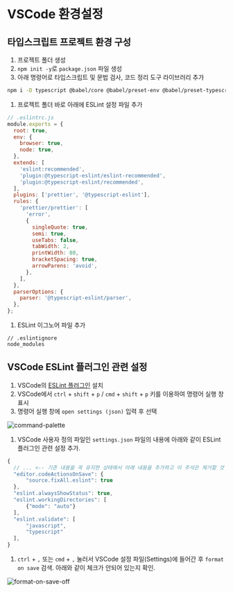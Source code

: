# VSCode 환경설정

## 타입스크립트 프로젝트 환경 구성

1. 프로젝트 폴더 생성
2. `npm init -y`로 `package.json` 파일 생성
3. 아래 명령어로 타입스크립트 및 문법 검사, 코드 정리 도구 라이브러리 추가

```sh
npm i -D typescript @babel/core @babel/preset-env @babel/preset-typescript @typescript-eslint/eslint-plugin @typescript-eslint/parser eslint prettier eslint-plugin-prettier
```

1. 프로젝트 폴더 바로 아래에 ESLint 설정 파일 추가

```js
// .eslintrc.js
module.exports = {
  root: true,
  env: {
    browser: true,
    node: true,
  },
  extends: [
    'eslint:recommended',
    'plugin:@typescript-eslint/eslint-recommended',
    'plugin:@typescript-eslint/recommended',
  ],
  plugins: ['prettier', '@typescript-eslint'],
  rules: {
    'prettier/prettier': [
      'error',
      {
        singleQuote: true,
        semi: true,
        useTabs: false,
        tabWidth: 2,
        printWidth: 80,
        bracketSpacing: true,
        arrowParens: 'avoid',
      },
    ],
  },
  parserOptions: {
    parser: '@typescript-eslint/parser',
  },
};
```

1. ESLint 이그노어 파일 추가

```
// .eslintignore
node_modules
```

## VSCode ESLint 플러그인 관련 설정

1. VSCode의 [ESLint 플러그인](https://marketplace.visualstudio.com/items?itemName=dbaeumer.vscode-eslint) 설치
2. VSCode에서 `ctrl` + `shift` + `p` / `cmd` + `shift` + `p` 키를 이용하여 명령어 실행 창 표시
3. 명령어 실행 창에 `open settings (json)` 입력 후 선택

![command-palette](https://user-images.githubusercontent.com/59427983/233016612-5ed38e11-e6a0-4827-be03-0687d2041095.png)

1. VSCode 사용자 정의 파일인 `settings.json` 파일의 내용에 아래와 같이 ESLint 플러그인 관련 설정 추가.

```js
{
  // ... <-- 기존 내용을 꼭 유지한 상태에서 아래 내용을 추가하고 이 주석은 제거할 것
  "editor.codeActionsOnSave": {
      "source.fixAll.eslint": true
  },
  "eslint.alwaysShowStatus": true,
  "eslint.workingDirectories": [
      {"mode": "auto"}
  ],
  "eslint.validate": [
      "javascript",
      "typescript"
  ],
}
```

1. `ctrl` + `,` 또는 `cmd` + `,` 눌러서 VSCode 설정 파일(Settings)에 들어간 후 `format on save` 검색. 아래와 같이 체크가 안되어 있는지 확인.

![format-on-save-off](https://user-images.githubusercontent.com/59427983/233016540-0e36e377-7272-42d1-84ab-ec2a97e8ee40.png)
